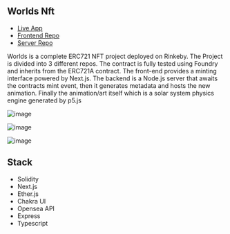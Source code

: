 ## Worlds Nft
- [Live App](https://www.worldsnft.xyz/)
- [Frontend Repo](https://github.com/jtardioli/worlds-frontend)
- [Server Repo](https://github.com/jtardioli/worlds-server)


Worlds is a complete ERC721 NFT project deployed on Rinkeby. The Project is divided into 3 different repos. The contract is fully tested using Foundry and inherits from the ERC721A contract. The front-end provides a minting interface powered by Next.js. The backend is a Node.js server that awaits the contracts mint event, then it generates metadata and hosts the new animation. Finally the animation/art itself which is a solar system physics engine generated by p5.js





![image](https://user-images.githubusercontent.com/85530348/166398679-5ebb814f-edb8-4856-9d61-04c2413b5fdd.png)

![image](https://user-images.githubusercontent.com/85530348/166398750-b31f3bd6-1b52-41b3-ad69-9bff32f00eda.png)

![image](https://user-images.githubusercontent.com/85530348/166398886-94ef6efd-2a7f-40f5-ac3e-492ddbd3d1ca.png)

## Stack
- Solidity
- Next.js
- Ether.js
- Chakra UI
- Opensea API
- Express
- Typescript
